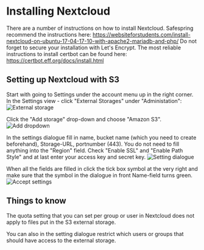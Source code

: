 # Installing Nextcloud

There are a number of instructions on how to install Nextcloud.
Safespring recommend the instructions here: https://websiteforstudents.com/install-nextcloud-on-ubuntu-17-04-17-10-with-apache2-mariadb-and-php/
Do not forget to secure your installation with Let's Encrypt.
The most reliable instructions to install certbot can be found here: https://certbot.eff.org/docs/install.html

## Setting up Nextcloud with S3 

Start with going to Settings under the account menu up in the right corner.
In the Settings view - click "External Storages" under "Administation":
![External storage](/images/nextcloud-s3-1.png)

Click the "Add storage" drop-down and choose "Amazon S3".
![Add dropdown](/images/nextcloud-s3-2.png)

In the settings dialogue fill in name, bucket name (which you need to create beforehand), Storage-URL, portnumber (443). You do not need to fill anything into the "Region" field. Check "Enable SSL" and "Enable Path Style" and at last enter your access key and secret key.
![Setting dialogue](/images/nextcloud-s3-3.png)

When all the fields are filled in click the tick box symbol at the very right and make sure that the symbol in the dialogue in front Name-field turns green.
![Accept settings](/images/nextcloud-s3-4.png)

## Things to know
The quota setting that you can set per group or user in Nextcloud does not apply to files put in the S3 external storage. 

You can also in the setting dialogue restrict which users or groups that should have access to the external storage.

